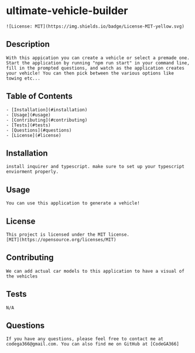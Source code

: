 # ultimate-vehicle-builder
    ![License: MIT](https://img.shields.io/badge/License-MIT-yellow.svg)

## Description
    With this appication you can create a vehicle or select a premade one. Start the application by running "npm run start" in your command line, fill in the prompted questions, and watch as the application creates your vehicle! You can then pick between the various options like towing etc...

## Table of Contents
    - [Installation](#installation)
    - [Usage](#usage)
    - [Contributing](#contributing)
    - [Tests](#tests)
    - [Questions](#questions)
    - [License](#license)

## Installation
    install inquirer and typescript. make sure to set up your typescript enviorment properly. 

## Usage
    You can use this application to generate a vehicle!

## License
    This project is licensed under the MIT license.
    [MIT](https://opensource.org/licenses/MIT)

## Contributing
    We can add actual car models to this application to have a visual of the vehicles 

 ## Tests
    N/A

 ## Questions
    If you have any questions, please feel free to contact me at codega366@gmail.com. You can also find me on GitHub at [CodeGA366]
    